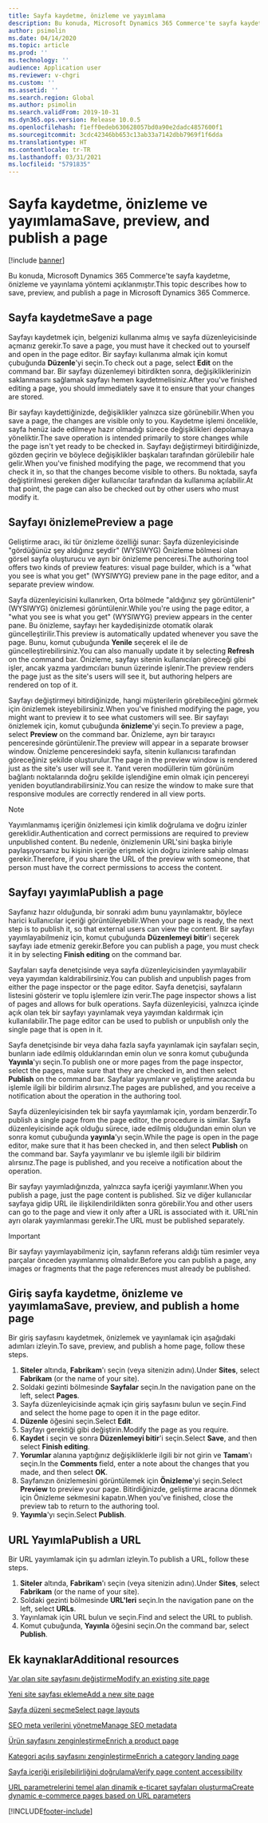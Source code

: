 ```yaml
---
title: Sayfa kaydetme, önizleme ve yayımlama
description: Bu konuda, Microsoft Dynamics 365 Commerce'te sayfa kaydetme, önizleme ve yayınlama yöntemi açıklanmıştır.
author: psimolin
ms.date: 04/14/2020
ms.topic: article
ms.prod: ''
ms.technology: ''
audience: Application user
ms.reviewer: v-chgri
ms.custom: ''
ms.assetid: ''
ms.search.region: Global
ms.author: psimolin
ms.search.validFrom: 2019-10-31
ms.dyn365.ops.version: Release 10.0.5
ms.openlocfilehash: f1eff0edeb630628057bd0a90e2dadc4857600f1
ms.sourcegitcommit: 3cdc42346bb653c13ab33a7142dbb7969f1f6dda
ms.translationtype: HT
ms.contentlocale: tr-TR
ms.lasthandoff: 03/31/2021
ms.locfileid: "5791835"
---
```

# <a name="save-preview-and-publish-a-page"></a><span data-ttu-id="3aa5d-103">Sayfa kaydetme, önizleme ve yayımlama</span><span class="sxs-lookup"><span data-stu-id="3aa5d-103">Save, preview, and publish a page</span></span>

[!include [banner](includes/banner.md)]

<span data-ttu-id="3aa5d-104">Bu konuda, Microsoft Dynamics 365 Commerce'te sayfa kaydetme, önizleme ve yayınlama yöntemi açıklanmıştır.</span><span class="sxs-lookup"><span data-stu-id="3aa5d-104">This topic describes how to save, preview, and publish a page in Microsoft Dynamics 365 Commerce.</span></span>

## <a name="save-a-page"></a><span data-ttu-id="3aa5d-105">Sayfa kaydetme</span><span class="sxs-lookup"><span data-stu-id="3aa5d-105">Save a page</span></span>

<span data-ttu-id="3aa5d-106">Sayfayı kaydetmek için, belgenizi kullanıma almış ve sayfa düzenleyicisinde açmanız gerekir.</span><span class="sxs-lookup"><span data-stu-id="3aa5d-106">To save a page, you must have it checked out to yourself and open in the page editor.</span></span> <span data-ttu-id="3aa5d-107">Bir sayfayı kullanıma almak için komut çubuğunda **Düzenle**'yi seçin.</span><span class="sxs-lookup"><span data-stu-id="3aa5d-107">To check out a page, select **Edit** on the command bar.</span></span> <span data-ttu-id="3aa5d-108">Bir sayfayı düzenlemeyi bitirdikten sonra, değişikliklerinizin saklanmasını sağlamak sayfayı hemen kaydetmelisiniz.</span><span class="sxs-lookup"><span data-stu-id="3aa5d-108">After you've finished editing a page, you should immediately save it to ensure that your changes are stored.</span></span>

<span data-ttu-id="3aa5d-109">Bir sayfayı kaydettiğinizde, değişiklikler yalnızca size görünebilir.</span><span class="sxs-lookup"><span data-stu-id="3aa5d-109">When you save a page, the changes are visible only to you.</span></span> <span data-ttu-id="3aa5d-110">Kaydetme işlemi öncelikle, sayfa henüz iade edilmeye hazır olmadığı sürece değişiklikleri depolamaya yöneliktir.</span><span class="sxs-lookup"><span data-stu-id="3aa5d-110">The save operation is intended primarily to store changes while the page isn't yet ready to be checked in.</span></span> <span data-ttu-id="3aa5d-111">Sayfayı değiştirmeyi bitirdiğinizde, gözden geçirin ve böylece değişiklikler başkaları tarafından görülebilir hale gelir.</span><span class="sxs-lookup"><span data-stu-id="3aa5d-111">When you've finished modifying the page, we recommend that you check it in, so that the changes become visible to others.</span></span> <span data-ttu-id="3aa5d-112">Bu noktada, sayfa değiştirilmesi gereken diğer kullanıcılar tarafından da kullanıma açılabilir.</span><span class="sxs-lookup"><span data-stu-id="3aa5d-112">At that point, the page can also be checked out by other users who must modify it.</span></span>

## <a name="preview-a-page"></a><span data-ttu-id="3aa5d-113">Sayfayı önizleme</span><span class="sxs-lookup"><span data-stu-id="3aa5d-113">Preview a page</span></span>

<span data-ttu-id="3aa5d-114">Geliştirme aracı, iki tür önizleme özelliği sunar: Sayfa düzenleyicisinde "gördüğünüz şey aldığınız şeydir" (WYSIWYG) Önizleme bölmesi olan görsel sayfa oluşturucu ve ayrı bir önizleme penceresi.</span><span class="sxs-lookup"><span data-stu-id="3aa5d-114">The authoring tool offers two kinds of preview features: visual page builder, which is a "what you see is what you get" (WYSIWYG) preview pane in the page editor, and a separate preview window.</span></span>

<span data-ttu-id="3aa5d-115">Sayfa düzenleyicisini kullanırken, Orta bölmede "aldığınız şey görüntülenir" (WYSIWYG) önizlemesi görüntülenir.</span><span class="sxs-lookup"><span data-stu-id="3aa5d-115">While you're using the page editor, a "what you see is what you get" (WYSIWYG) preview appears in the center pane.</span></span> <span data-ttu-id="3aa5d-116">Bu önizleme, sayfayı her kaydedişinizde otomatik olarak güncelleştirilir.</span><span class="sxs-lookup"><span data-stu-id="3aa5d-116">This preview is automatically updated whenever you save the page.</span></span> <span data-ttu-id="3aa5d-117">Bunu, komut çubuğunda **Yenile** seçerek el ile de güncelleştirebilirsiniz.</span><span class="sxs-lookup"><span data-stu-id="3aa5d-117">You can also manually update it by selecting **Refresh** on the command bar.</span></span> <span data-ttu-id="3aa5d-118">Önizleme, sayfayı sitenin kullanıcıları göreceği gibi işler, ancak yazma yardımcıları bunun üzerinde işlenir.</span><span class="sxs-lookup"><span data-stu-id="3aa5d-118">The preview renders the page just as the site's users will see it, but authoring helpers are rendered on top of it.</span></span>

<span data-ttu-id="3aa5d-119">Sayfayı değiştirmeyi bitirdiğinizde, hangi müşterilerin görebileceğini görmek için önizlemek isteyebilirsiniz.</span><span class="sxs-lookup"><span data-stu-id="3aa5d-119">When you've finished modifying the page, you might want to preview it to see what customers will see.</span></span> <span data-ttu-id="3aa5d-120">Bir sayfayı önizlemek için, komut çubuğunda **önizleme**'yi seçin.</span><span class="sxs-lookup"><span data-stu-id="3aa5d-120">To preview a page, select **Preview** on the command bar.</span></span> <span data-ttu-id="3aa5d-121">Önizleme, ayrı bir tarayıcı penceresinde görüntülenir.</span><span class="sxs-lookup"><span data-stu-id="3aa5d-121">The preview will appear in a separate browser window.</span></span> <span data-ttu-id="3aa5d-122">Önizleme penceresindeki sayfa, sitenin kullanıcısı tarafından göreceğiniz şekilde oluşturulur.</span><span class="sxs-lookup"><span data-stu-id="3aa5d-122">The page in the preview window is rendered just as the site's user will see it.</span></span> <span data-ttu-id="3aa5d-123">Yanıt veren modüllerin tüm görünüm bağlantı noktalarında doğru şekilde işlendiğine emin olmak için pencereyi yeniden boyutlandırabilirsiniz.</span><span class="sxs-lookup"><span data-stu-id="3aa5d-123">You can resize the window to make sure that responsive modules are correctly rendered in all view ports.</span></span>

> [!NOTE]
> <span data-ttu-id="3aa5d-124">Yayımlanmamış içeriğin önizlemesi için kimlik doğrulama ve doğru izinler gereklidir.</span><span class="sxs-lookup"><span data-stu-id="3aa5d-124">Authentication and correct permissions are required to preview unpublished content.</span></span> <span data-ttu-id="3aa5d-125">Bu nedenle, önizlemenin URL'sini başka biriyle paylaşıyorsanız bu kişinin içeriğe erişmek için doğru izinlere sahip olması gerekir.</span><span class="sxs-lookup"><span data-stu-id="3aa5d-125">Therefore, if you share the URL of the preview with someone, that person must have the correct permissions to access the content.</span></span>

## <a name="publish-a-page"></a><span data-ttu-id="3aa5d-126">Sayfayı yayımla</span><span class="sxs-lookup"><span data-stu-id="3aa5d-126">Publish a page</span></span>

<span data-ttu-id="3aa5d-127">Sayfanız hazır olduğunda, bir sonraki adım bunu yayınlamaktır, böylece harici kullanıcılar içeriği görüntüleyebilir.</span><span class="sxs-lookup"><span data-stu-id="3aa5d-127">When your page is ready, the next step is to publish it, so that external users can view the content.</span></span> <span data-ttu-id="3aa5d-128">Bir sayfayı yayımlayabilmeniz için, komut çubuğunda **Düzenlemeyi bitir**'i seçerek sayfayı iade etmeniz gerekir.</span><span class="sxs-lookup"><span data-stu-id="3aa5d-128">Before you can publish a page, you must check it in by selecting **Finish editing** on the command bar.</span></span>

<span data-ttu-id="3aa5d-129">Sayfaları sayfa denetçisinde veya sayfa düzenleyicisinden yayımlayabilir veya yayımdan kaldırabilirsiniz.</span><span class="sxs-lookup"><span data-stu-id="3aa5d-129">You can publish and unpublish pages from either the page inspector or the page editor.</span></span> <span data-ttu-id="3aa5d-130">Sayfa denetçisi, sayfaların listesini gösterir ve toplu işlemlere izin verir.</span><span class="sxs-lookup"><span data-stu-id="3aa5d-130">The page inspector shows a list of pages and allows for bulk operations.</span></span> <span data-ttu-id="3aa5d-131">Sayfa düzenleyicisi, yalnızca içinde açık olan tek bir sayfayı yayınlamak veya yayımdan kaldırmak için kullanılabilir.</span><span class="sxs-lookup"><span data-stu-id="3aa5d-131">The page editor can be used to publish or unpublish only the single page that is open in it.</span></span>

<span data-ttu-id="3aa5d-132">Sayfa denetçisinde bir veya daha fazla sayfa yayınlamak için sayfaları seçin, bunların iade edilmiş olduklarından emin olun ve sonra komut çubuğunda **Yayınla**'yı seçin.</span><span class="sxs-lookup"><span data-stu-id="3aa5d-132">To publish one or more pages from the page inspector, select the pages, make sure that they are checked in, and then select **Publish** on the command bar.</span></span> <span data-ttu-id="3aa5d-133">Sayfalar yayımlanır ve geliştirme aracında bu işlemle ilgili bir bildirim alırsınız.</span><span class="sxs-lookup"><span data-stu-id="3aa5d-133">The pages are published, and you receive a notification about the operation in the authoring tool.</span></span>

<span data-ttu-id="3aa5d-134">Sayfa düzenleyicisinden tek bir sayfa yayımlamak için, yordam benzerdir.</span><span class="sxs-lookup"><span data-stu-id="3aa5d-134">To publish a single page from the page editor, the procedure is similar.</span></span> <span data-ttu-id="3aa5d-135">Sayfa düzenleyicisinde açık olduğu sürece, iade edilmiş olduğundan emin olun ve sonra komut çubuğunda **yayınla**'yı seçin.</span><span class="sxs-lookup"><span data-stu-id="3aa5d-135">While the page is open in the page editor, make sure that it has been checked in, and then select **Publish** on the command bar.</span></span> <span data-ttu-id="3aa5d-136">Sayfa yayımlanır ve bu işlemle ilgili bir bildirim alırsınız.</span><span class="sxs-lookup"><span data-stu-id="3aa5d-136">The page is published, and you receive a notification about the operation.</span></span>

<span data-ttu-id="3aa5d-137">Bir sayfayı yayımladığınızda, yalnızca sayfa içeriği yayımlanır.</span><span class="sxs-lookup"><span data-stu-id="3aa5d-137">When you publish a page, just the page content is published.</span></span> <span data-ttu-id="3aa5d-138">Siz ve diğer kullanıcılar sayfaya gidip URL ile ilişkilendirildikten sonra görebilir.</span><span class="sxs-lookup"><span data-stu-id="3aa5d-138">You and other users can go to the page and view it only after a URL is associated with it.</span></span> <span data-ttu-id="3aa5d-139">URL'nin ayrı olarak yayımlanması gerekir.</span><span class="sxs-lookup"><span data-stu-id="3aa5d-139">The URL must be published separately.</span></span>

> [!IMPORTANT]
> <span data-ttu-id="3aa5d-140">Bir sayfayı yayımlayabilmeniz için, sayfanın referans aldığı tüm resimler veya parçalar önceden yayımlanmış olmalıdır.</span><span class="sxs-lookup"><span data-stu-id="3aa5d-140">Before you can publish a page, any images or fragments that the page references must already be published.</span></span>

## <a name="save-preview-and-publish-a-home-page"></a><span data-ttu-id="3aa5d-141">Giriş sayfa kaydetme, önizleme ve yayımlama</span><span class="sxs-lookup"><span data-stu-id="3aa5d-141">Save, preview, and publish a home page</span></span>

<span data-ttu-id="3aa5d-142">Bir giriş sayfasını kaydetmek, önizlemek ve yayınlamak için aşağıdaki adımları izleyin.</span><span class="sxs-lookup"><span data-stu-id="3aa5d-142">To save, preview, and publish a home page, follow these steps.</span></span>

1. <span data-ttu-id="3aa5d-143">**Siteler** altında, **Fabrikam**'ı seçin (veya sitenizin adını).</span><span class="sxs-lookup"><span data-stu-id="3aa5d-143">Under **Sites**, select **Fabrikam** (or the name of your site).</span></span>
1. <span data-ttu-id="3aa5d-144">Soldaki gezinti bölmesinde **Sayfalar** seçin.</span><span class="sxs-lookup"><span data-stu-id="3aa5d-144">In the navigation pane on the left, select **Pages**.</span></span>
1. <span data-ttu-id="3aa5d-145">Sayfa düzenleyicisinde açmak için giriş sayfasını bulun ve seçin.</span><span class="sxs-lookup"><span data-stu-id="3aa5d-145">Find and select the home page to open it in the page editor.</span></span>
1. <span data-ttu-id="3aa5d-146">**Düzenle** öğesini seçin.</span><span class="sxs-lookup"><span data-stu-id="3aa5d-146">Select **Edit**.</span></span>
1. <span data-ttu-id="3aa5d-147">Sayfayı gerektiği gibi değiştirin.</span><span class="sxs-lookup"><span data-stu-id="3aa5d-147">Modify the page as you require.</span></span>
1. <span data-ttu-id="3aa5d-148">**Kaydet** i seçin ve sonra **Düzenlemeyi bitir**'i seçin.</span><span class="sxs-lookup"><span data-stu-id="3aa5d-148">Select **Save**, and then select **Finish editing**.</span></span>
1. <span data-ttu-id="3aa5d-149">**Yorumlar** alanına yaptığınız değişikliklerle ilgili bir not girin ve **Tamam**'ı seçin.</span><span class="sxs-lookup"><span data-stu-id="3aa5d-149">In the **Comments** field, enter a note about the changes that you made, and then select **OK**.</span></span>
1. <span data-ttu-id="3aa5d-150">Sayfanızın önizlemesini görüntülemek için **Önizleme**'yi seçin.</span><span class="sxs-lookup"><span data-stu-id="3aa5d-150">Select **Preview** to preview your page.</span></span> <span data-ttu-id="3aa5d-151">Bitirdiğinizde, geliştirme aracına dönmek için Önizleme sekmesini kapatın.</span><span class="sxs-lookup"><span data-stu-id="3aa5d-151">When you've finished, close the preview tab to return to the authoring tool.</span></span>
1. <span data-ttu-id="3aa5d-152">**Yayımla**'yı seçin.</span><span class="sxs-lookup"><span data-stu-id="3aa5d-152">Select **Publish**.</span></span>

## <a name="publish-a-url"></a><span data-ttu-id="3aa5d-153">URL Yayımla</span><span class="sxs-lookup"><span data-stu-id="3aa5d-153">Publish a URL</span></span>

<span data-ttu-id="3aa5d-154">Bir URL yayımlamak için şu adımları izleyin.</span><span class="sxs-lookup"><span data-stu-id="3aa5d-154">To publish a URL, follow these steps.</span></span>

1. <span data-ttu-id="3aa5d-155">**Siteler** altında, **Fabrikam**'ı seçin (veya sitenizin adını).</span><span class="sxs-lookup"><span data-stu-id="3aa5d-155">Under **Sites**, select **Fabrikam** (or the name of your site).</span></span>
1. <span data-ttu-id="3aa5d-156">Soldaki gezinti bölmesinde **URL'leri** seçin.</span><span class="sxs-lookup"><span data-stu-id="3aa5d-156">In the navigation pane on the left, select **URLs**.</span></span>
1. <span data-ttu-id="3aa5d-157">Yayınlamak için URL bulun ve seçin.</span><span class="sxs-lookup"><span data-stu-id="3aa5d-157">Find and select the URL to publish.</span></span>
1. <span data-ttu-id="3aa5d-158">Komut çubuğunda, **Yayınla** öğesini seçin.</span><span class="sxs-lookup"><span data-stu-id="3aa5d-158">On the command bar, select **Publish**.</span></span>

## <a name="additional-resources"></a><span data-ttu-id="3aa5d-159">Ek kaynaklar</span><span class="sxs-lookup"><span data-stu-id="3aa5d-159">Additional resources</span></span>

[<span data-ttu-id="3aa5d-160">Var olan site sayfasını değiştirme</span><span class="sxs-lookup"><span data-stu-id="3aa5d-160">Modify an existing site page</span></span>](modify-existing-page.md)

[<span data-ttu-id="3aa5d-161">Yeni site sayfası ekleme</span><span class="sxs-lookup"><span data-stu-id="3aa5d-161">Add a new site page</span></span>](add-new-page.md)

[<span data-ttu-id="3aa5d-162">Sayfa düzeni seçme</span><span class="sxs-lookup"><span data-stu-id="3aa5d-162">Select page layouts</span></span>](select-page-layouts.md)

[<span data-ttu-id="3aa5d-163">SEO meta verilerini yönetme</span><span class="sxs-lookup"><span data-stu-id="3aa5d-163">Manage SEO metadata</span></span>](manage-seo-metadata.md)

[<span data-ttu-id="3aa5d-164">Ürün sayfasını zenginleştirme</span><span class="sxs-lookup"><span data-stu-id="3aa5d-164">Enrich a product page</span></span>](enrich-product-page.md)

[<span data-ttu-id="3aa5d-165">Kategori açılış sayfasını zenginleştirme</span><span class="sxs-lookup"><span data-stu-id="3aa5d-165">Enrich a category landing page</span></span>](enrich-category-page.md)

[<span data-ttu-id="3aa5d-166">Sayfa içeriği erişilebilirliğini doğrulama</span><span class="sxs-lookup"><span data-stu-id="3aa5d-166">Verify page content accessibility</span></span>](verify-accessibility.md)

[<span data-ttu-id="3aa5d-167">URL parametrelerini temel alan dinamik e-ticaret sayfaları oluşturma</span><span class="sxs-lookup"><span data-stu-id="3aa5d-167">Create dynamic e-commerce pages based on URL parameters</span></span>](create-dynamic-pages.md)


[!INCLUDE[footer-include](../includes/footer-banner.md)]